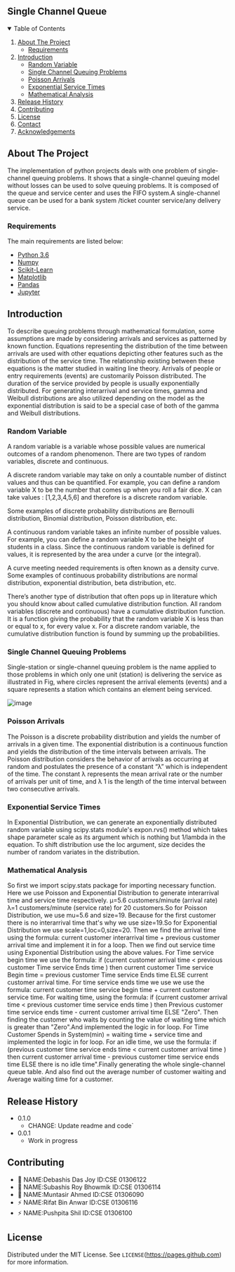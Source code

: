 ## Single Channel Queue


<!-- TABLE OF CONTENTS -->
<details open="open">
  <summary>Table of Contents</summary>
  <ol>
    <li>
      <a href="#about-the-project">About The Project</a>
      <ul>
        <li><a href="#Requirements">Requirements</a></li>
      </ul>
    </li>
    <li>
      <a href="#introduction">Introduction</a>
      <ul>
        <li><a href="#random-variable">Random Variable</a></li>
        <li><a href="#single-channel-queuing-problems">Single Channel Queuing Problems</a></li>
        <li><a href="#poisson-arrivals">Poisson Arrivals</a></li>
        <li><a href="#exponential-service-times">Exponential Service Times</a></li>
        <li><a href="#mathematical-analysis">Mathematical Analysis</a></li>
      </ul>
    </li>
    <li><a href="#release-history">Release History</a></li>
    <li><a href="#contributing">Contributing</a></li>
    <li><a href="#license">License</a></li>
    <li><a href="#contact">Contact</a></li>
    <li><a href="#acknowledgements">Acknowledgements</a></li>
  </ol>
</details>

<!-- ABOUT THE PROJECT -->
## About The Project
The implementation of python projects deals with one problem of single-channel queuing problems. It shows that a single-channel queuing model without losses can be used to solve queuing problems. It is composed of the queue and service center and uses the FIFO system.A single-channel queue can be used for a bank system /ticket counter service/any delivery service.

### Requirements
The main requirements are listed below:
* [Python 3.6](https://www.python.org/)
* [Numpy](https://numpy.org/)
* [Scikit-Learn](https://scikit-learn.org/stable/)
* [Matplotlib](https://matplotlib.org/)
* [Pandas](https://pandas.pydata.org/)
* [Jupyter](https://jupyter.org/)

<!-- Introduction -->
## Introduction

To describe queuing problems through mathematical formulation, some assumptions are made by considering arrivals and services as patterned by known function. Equations representing the distribution of the time between arrivals are used with other equations depicting other features such as the distribution of the service time. The relationship existing between these equations is the matter studied in waiting line theory. Arrivals of people or entry requirements (events) are customarily Poisson distributed. The duration of the service provided by people is usually exponentially distributed. For generating interarrival and service times, gamma and Weibull distributions are also utilized depending on the model as the exponential distribution is said to be a special case of
both of the gamma and Weibull distributions.

### Random Variable

A random variable is a variable whose possible values are numerical outcomes of a random phenomenon. There are two types of random variables, discrete and continuous.

A discrete random variable may take on only a countable number of distinct values and thus can be quantified. For example, you can define a random variable X to be the number that comes up when you roll a fair dice. X can take values : [1,2,3,4,5,6] and therefore is a discrete random variable.

Some examples of discrete probability distributions are Bernoulli distribution, Binomial distribution, Poisson distribution, etc.

A continuous random variable takes an infinite number of possible values. For example, you can define a random variable X to be the height of students in a class. Since the continuous random variable is defined for values, it is represented by the area under a curve (or the integral).


A curve meeting needed requirements is often known as a density curve. Some examples of continuous probability distributions are normal distribution, exponential distribution, beta distribution, etc.

There’s another type of distribution that often pops up in literature which you should know about called cumulative distribution function. All random variables (discrete and continuous) have a cumulative distribution function. It is a function giving the probability that the random variable X is less than or equal to x, for every value x. For a discrete random variable, the cumulative distribution function is found by summing up the probabilities.

### Single Channel Queuing Problems
Single-station or single-channel queuing problem is the name applied to those problems in which only one unit (station) is delivering the service as illustrated in Fig, where circles represent the arrival elements (events) and a square represents a station which contains an element being serviced.



![image](https://user-images.githubusercontent.com/79735184/112728527-f3c79b80-8f51-11eb-9e06-38352dbb290f.png)



### Poisson Arrivals
The Poisson is a discrete probability distribution and yields the number of arrivals in a given time. The exponential distribution is a continuous function and yields the distribution of the time intervals between arrivals. The Poisson distribution considers the behavior of arrivals as occurring at random and postulates the presence of a constant “λ” which is independent of the time. The constant λ represents the mean arrival rate or the number of arrivals per unit of time, and λ 1 is the length of the time interval between two consecutive arrivals. 

### Exponential Service Times
In Exponential Distribution, we can generate an exponentially distributed random variable using scipy.stats module's expon.rvs() method which takes shape parameter scale as its argument which is nothing but 1/lambda in the equation. To shift distribution use the loc argument, size decides the number of random variates in the distribution.



### Mathematical Analysis
So first we import scipy.stats package for importing necessary function.
Here we use Poisson and Exponential Distribution to generate interarrival time and service time respectively.
µ=5.6 customers/minute (arrival rate) λ=1 customers/minute (service rate) for 20 customers.So for Poisson Distribution, we use mu=5.6 and size=19. Because for the first customer there is no interarrival time that's why we use size=19.So for Exponential Distribution we use scale=1,loc=0,size=20.
Then we find the arrival time using the formula: current customer interarrival time + previous customer arrival time and implement it in for a loop. Then we find out service time using Exponential Distribution using the above values. For Time service begin time we use the formula: if (current customer arrival time < previous customer Time service Ends time ) then current customer Time service Begin time = previous customer Time service Ends time ELSE current customer arrival time.
For time service ends time we use we use the formula: current customer time service begin time + current customer service time.
For waiting time, using the formula: if (current customer arrival time < previous customer time service ends time ) then Previous customer time service ends time - current customer arrival time ELSE "Zero".
Then finding the customer who waits by counting the value of waiting time which is greater than "Zero".And implemented the logic in for loop.
For Time Customer Spends in System(min) = waiting time + service time and implemented the logic in for loop. For an idle time, we use the formula: if (previous customer time service ends time < current customer arrival time ) then current customer arrival time - previous customer time service ends time ELSE there is no idle time".Finally generating the whole single-channel queue table. And also find out the average number of customer waiting and Average waiting time for a customer.

## Release History
* 0.1.0
    * CHANGE: Update readme and code`
* 0.0.1
    * Work in progress


<!-- CONTRIBUTING -->
## Contributing

- 🔭 NAME:Debashis Das Joy      ID:CSE 01306122
- 👯 NAME:Subashis Roy Bhowmik  ID:CSE 01306114
- 🥅 NAME:Muntasir Ahmed        ID:CSE 01306090
- ⚡ NAME:Rifat Bin Anwar       ID:CSE 01306116
- ⚡ NAME:Pushpita Shil         ID:CSE 01306100
<!-- LICENSE -->
## License

Distributed under the MIT License. See `LICENSE`(https://pages.github.com) for more information.

